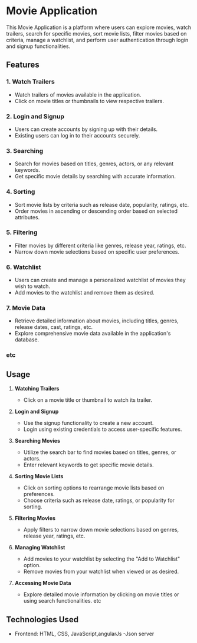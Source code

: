 # Movie Application

This Movie Application is a platform where users can explore movies, watch trailers, search for specific movies, sort movie lists, filter movies based on criteria, manage a watchlist, and perform user authentication through login and signup functionalities.

## Features

### 1. Watch Trailers
   - Watch trailers of movies available in the application.
   - Click on movie titles or thumbnails to view respective trailers.

### 2. Login and Signup
   - Users can create accounts by signing up with their details.
   - Existing users can log in to their accounts securely.

### 3. Searching
   - Search for movies based on titles, genres, actors, or any relevant keywords.
   - Get specific movie details by searching with accurate information.

### 4. Sorting
   - Sort movie lists by criteria such as release date, popularity, ratings, etc.
   - Order movies in ascending or descending order based on selected attributes.

### 5. Filtering
   - Filter movies by different criteria like genres, release year, ratings, etc.
   - Narrow down movie selections based on specific user preferences.

### 6. Watchlist
   - Users can create and manage a personalized watchlist of movies they wish to watch.
   - Add movies to the watchlist and remove them as desired.

### 7. Movie Data
   - Retrieve detailed information about movies, including titles, genres, release dates, cast, ratings, etc.
   - Explore comprehensive movie data available in the application's database.
     
### etc

## Usage

1. **Watching Trailers**
   - Click on a movie title or thumbnail to watch its trailer.

2. **Login and Signup**
   - Use the signup functionality to create a new account.
   - Login using existing credentials to access user-specific features.

3. **Searching Movies**
   - Utilize the search bar to find movies based on titles, genres, or actors.
   - Enter relevant keywords to get specific movie details.

4. **Sorting Movie Lists**
   - Click on sorting options to rearrange movie lists based on preferences.
   - Choose criteria such as release date, ratings, or popularity for sorting.

5. **Filtering Movies**
   - Apply filters to narrow down movie selections based on genres, release year, ratings, etc.

6. **Managing Watchlist**
   - Add movies to your watchlist by selecting the "Add to Watchlist" option.
   - Remove movies from your watchlist when viewed or as desired.

7. **Accessing Movie Data**
   - Explore detailed movie information by clicking on movie titles or using search functionalities.
etc
## Technologies Used

- Frontend: HTML, CSS, JavaScript,angularJs
-Json server


